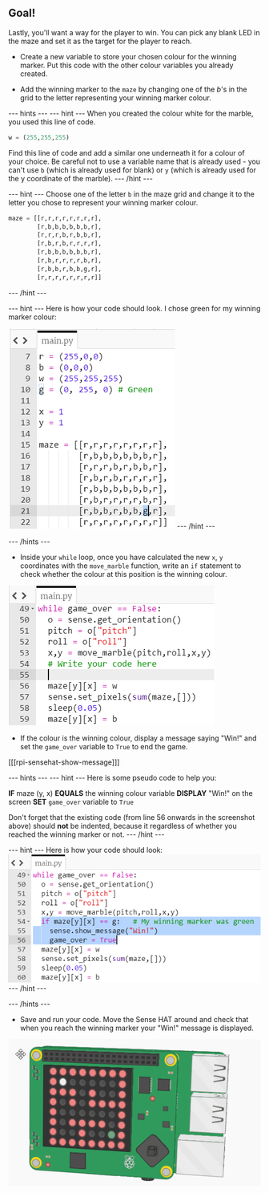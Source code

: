## Goal!

Lastly, you'll want a way for the player to win. You can pick any blank LED in the maze and set it as the target for the player to reach.

+ Create a new variable to store your chosen colour for the winning marker. Put this code with the other colour variables you already created.

+ Add the winning marker to the `maze` by changing one of the *b*'s in the grid to the letter representing your winning marker colour.

--- hints ---
--- hint ---
When you created the colour white for the marble, you used this line of code.
```python
w = (255,255,255)
```

Find this line of code and add a similar one underneath it for a colour of your choice. Be careful not to use a variable name that is already used - you can't use `b` (which is already used for blank) or `y` (which is already used for the y coordinate of the marble).
--- /hint ---

--- hint ---
Choose one of the letter `b` in the maze grid and change it to the letter you chose to represent your winning marker colour.

```python
maze = [[r,r,r,r,r,r,r,r],
        [r,b,b,b,b,b,b,r],
        [r,r,r,b,r,b,b,r],
        [r,b,r,b,r,r,r,r],
        [r,b,b,b,b,b,b,r],
        [r,b,r,r,r,r,b,r],
        [r,b,b,r,b,b,g,r],
        [r,r,r,r,r,r,r,r]]
```
--- /hint ---

--- hint ---
Here is how your code should look. I chose green for my winning marker colour:

![Add winning marker hint](images/add-winning-marker-hint.png)
--- /hint ---

--- /hints ---

+ Inside your `while` loop, once you have calculated the new `x`, `y` coordinates with the `move_marble` function, write an `if` statement to check whether the colour at this position is the winning colour.

![Check for win](images/check-for-win.png)

+ If the colour is the winning colour, display a message saying "Win!" and set the `game_over` variable to `True` to end the game.

[[[rpi-sensehat-show-message]]]

--- hints ---
--- hint ---
Here is some pseudo code to help you:

**IF** maze (y, x) **EQUALS** the winning colour variable
**DISPLAY** "Win!" on the screen
**SET** `game_over` variable to `True`

Don't forget that the existing code (from line 56 onwards in the screenshot above) should **not** be indented, because it regardless of whether you reached the winning marker or not.
--- /hint ---

--- hint ---
Here is how your code should look:
![Code to check for win](images/win-code-finished.png)
--- /hint ---

--- /hints ---

- Save and run your code. Move the Sense HAT around and check that when you reach the winning marker your "Win!" message is displayed.

![Win the game](images/win-the-game.gif)
